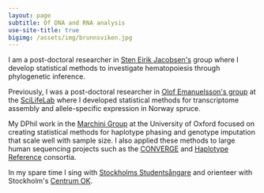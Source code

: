 ```yaml
---
layout: page
subtitle: Of DNA and RNA analysis
use-site-title: true
bigimg: /assets/img/brunnsviken.jpg
---
```


I am a post-doctoral researcher in [Sten Eirik Jacobsen's](https://ki.se/en/medh/sten-eirik-w-jacobsen-lab-hematopoietic-stem-cell-biology-group) group where I develop statistical methods to investigate hematopoiesis through phylogenetic inference.

Previously, I was a post-doctoral researcher in [Olof Emanuelsson's group](https://www.scilifelab.se/researchers/olof-emanuelsson/) at the [SciLifeLab](https://www.scilifelab.se/) where I developed statistical methods for transcriptome assembly and allele-specific expression in Norway spruce.

My DPhil work in the [Marchini Group](https://jmarchini.org/) at the University of Oxford focused on creating statistical methods for haplotype phasing and genotype imputation that scale well with sample size.  I also applied these methods to large human sequencing projects such as the [CONVERGE](http://www.well.ox.ac.uk/converge) and [Haplotype Reference](http://www.haplotype-reference-consortium.org/) consortia.

In my spare time I sing with [Stockholms Studentsångare](http://sssf.se/) and orienteer with Stockholm's [Centrum OK](http://www.centrumok.se/).

